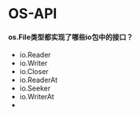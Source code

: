 # OS-API
#### os.File类型都实现了哪些io包中的接口？
* io.Reader
* io.Writer
* io.Closer
* io.ReaderAt
* io.Seeker
* io.WriterAt
* 